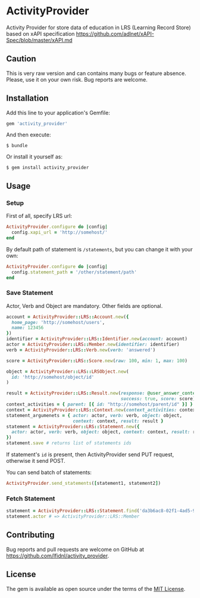 # ActivityProvider

Activity Provider for store data of education in LRS (Learning Record Store) based on xAPI specification https://github.com/adlnet/xAPI-Spec/blob/master/xAPI.md

## Caution

This is very raw version and can contains many bugs or feature absence. Please, use it on your own risk. Bug reports are welcome.

## Installation

Add this line to your application's Gemfile:

```ruby
gem 'activity_provider'
```

And then execute:

    $ bundle

Or install it yourself as:

    $ gem install activity_provider

## Usage

### Setup

First of all, specify LRS url:

```ruby
ActivityProvider.configure do |config|
  config.xapi_url = 'http://somehost/'
end
```

By default path of statement is `/statements`, but you can change it with your own:

```ruby
ActivityProvider.configure do |config|
  config.statement_path = '/other/statement/path'
end
```

### Save Statement

Actor, Verb and Object are mandatory. Other fields are optional.

```ruby
account = ActivityProvider::LRS::Account.new({
  home_page: 'http://somehost/users',
  name: 123456
})
identifier = ActivityProvider::LRS::Identifier.new(account: account)
actor = ActivityProvider::LRS::Member.new(identifier: identifier)
verb = ActivityProvider::LRS::Verb.new(verb: 'answered')

score = ActivityProvider::LRS::Score.new(raw: 100, min: 1, max: 100)

object = ActivityProvider::LRS::LRSObject.new(
  id: 'http://somehost/object/id'
)

result = ActivityProvider::LRS::Result.new(response: @user_answer_content.to_json.to_s,
                                           success: true, score: score)
context_activities = { parent: [{ id: "http://somehost/parent/id" }] }
context = ActivityProvider::LRS::Context.new(context_activities: context_activities)
statement_argumenets = { actor: actor, verb: verb, object: object,
                         context: context, result: result }
statement = ActivityProvider::LRS::Statement.new({
  actor: actor, verb: verb, object: object, context: context, result: result
})
statement.save # returns list of statements ids
```

If statement's `id` is present, then ActivityProvider send PUT request, otherwise it send POST.

You can send batch of statements:

```ruby
ActivityProvider.send_statements([statement1, statement2])
```

### Fetch Statement

```ruby
statement = ActivityProvider::LRS::Statement.find('da3b6ac8-02f1-4ad5-9d7e-a34bde57404e')
statement.actor # => ActivityProvider::LRS::Member
```

## Contributing

Bug reports and pull requests are welcome on GitHub at https://github.com/lfidnl/activity_provider.

## License

The gem is available as open source under the terms of the [MIT License](http://opensource.org/licenses/MIT).
